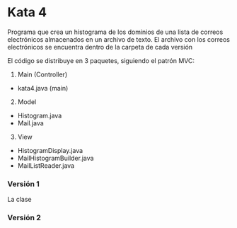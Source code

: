 # Kata 4

Programa que crea un histograma de los dominios de una lista de correos electrónicos almacenados en un archivo de texto.
El archivo con los correos electrónicos se encuentra dentro de la carpeta de cada versión

El código se distribuye en 3 paquetes, siguiendo el patrón MVC:
1. Main (Controller)
- kata4.java (main)
2. Model
- Histogram.java
- Mail.java
3. View
- HistogramDisplay.java
- MailHistogramBuilder.java
- MailListReader.java

### Versión 1
La clase 

### Versión 2

